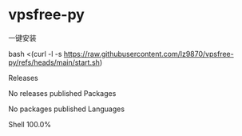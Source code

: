 # vpsfree-py
一键安装

bash <(curl -l -s https://raw.githubusercontent.com/lz9870/vpsfree-py/refs/heads/main/start.sh)


Releases

No releases published
Packages

No packages published
Languages

Shell
100.0%


